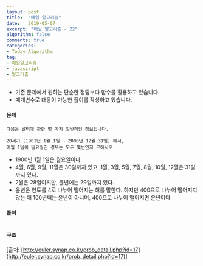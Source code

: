 ```yaml
---
layout: post
title:  "매일 알고리즘"
date:   2019-05-07
excerpt: "매일 알고리즘 - 22"
algorithm: false
comments: true
categories:
- Today Algorithm
tag:
- 매일알고리즘
- javascript
- 알고리즘
---
```


* 기존 문제에서 원하는 단순한 정답보다 함수를 활용하고 있습니다.
* 매개변수로 대응이 가능한 풀이를 작성하고 있습니다.

#### 문제
```
다음은 달력에 관한 몇 가지 일반적인 정보입니다.

20세기 (1901년 1월 1일 ~ 2000년 12월 31일) 에서,
매월 1일이 일요일인 경우는 모두 몇번인지 구하시오.
```

* 1900년 1월 1일은 월요일이다.
* 4월, 6월, 9월, 11월은 30일까지 있고, 1월, 3월, 5월, 7월, 8월, 10월, 12월은 31일까지 있다.
* 2월은 28일이지만, 윤년에는 29일까지 있다.
* 윤년은 연도를 4로 나누어 떨어지는 해를 말한다. 하지만 400으로 나누어 떨어지지 않는 매 100년째는 윤년이 아니며, 400으로 나누어 떨어지면 윤년이다

#### 풀이
```javascript
```

#### 구조
<!-- ![결과 이미지 1]({{ site.url }}/images/algorithm/11/diagram.png) -->

[출처: [http://euler.synap.co.kr/prob_detail.php?id=17](http://euler.synap.co.kr/prob_detail.php?id=17)]
